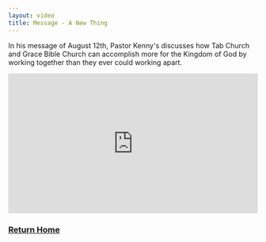 ```yaml
---
layout: video
title: Message - A New Thing
---
```


<p class="message">
 In his message of August 12th, Pastor Kenny's discusses how Tab Church and Grace Bible Church can accomplish more for the Kingdom of God by working together than they ever could working apart. 
</p>

<style>.embed-container { position: relative; padding-bottom: 56.25%; height: 0; overflow: hidden; max-width: 100%; } .embed-container iframe, .embed-container object, .embed-container embed { position: absolute; top: 0; left: 0; width: 100%; height: 100%; }</style><div class='embed-container'><iframe src='https://www.youtube.com/embed/ibqejXfTmYU' frameborder='0' allowfullscreen></iframe></div>

<h3><a href="/" style="margin-top:15px;"><i class="fas fa-arrow-left"></i> Return Home</a><h3>